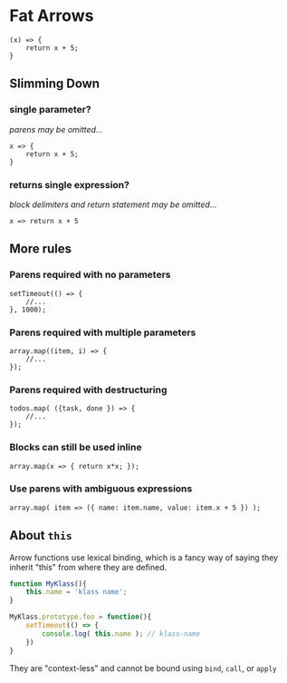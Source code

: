 
# Fat Arrows

```
(x) => {
	return x + 5;
}
```
## Slimming Down

### single parameter?
_parens may be omitted..._
```
x => {
	return x + 5;
}
```

### returns single expression? 
_block delimiters and return statement may be omitted..._
```
x => return x + 5
```

## More rules

### Parens required with no parameters
```
setTimeout(() => {
	//...
}, 1000);
```

### Parens required with multiple parameters
```
array.map((item, i) => {
	//...
});
```

### Parens required with destructuring
```
todos.map( ({task, done }) => {
	//...
});
```

### Blocks can still be used inline
```
array.map(x => { return x*x; });
```

### Use parens with ambiguous expressions
```
array.map( item => ({ name: item.name, value: item.x + 5 }) );
```

## About `this`

Arrow functions use lexical binding, which is a fancy way
of saying they inherit "this" from where they are defined.

```js
function MyKlass(){
	this.name = 'klass name';
}

MyKlass.prototype.foo = function(){
	setTimeout(() => {
		console.log( this.name ); // klass-name
	})
}
```

They are "context-less" and cannot be bound using `bind`, `call`, or `apply`